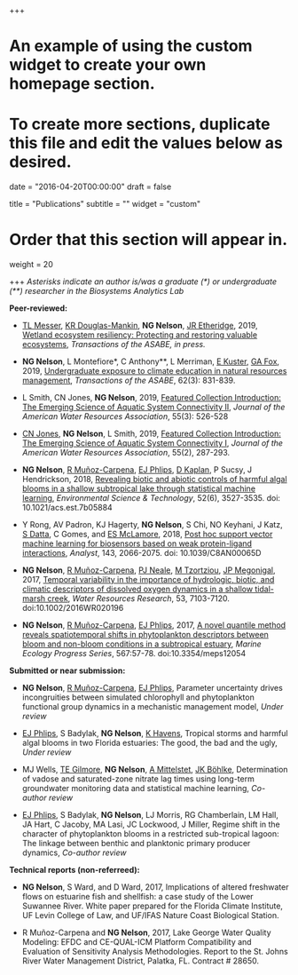 +++
# An example of using the custom widget to create your own homepage section.
# To create more sections, duplicate this file and edit the values below as desired.

date = "2016-04-20T00:00:00"
draft = false

title = "Publications"
subtitle = ""
widget = "custom"

# Order that this section will appear in.
weight = 20

+++
*Asterisks indicate an author is/was a graduate (&#42;) or undergraduate (&#42;&#42;) researcher in the Biosystems Analytics Lab*  

**Peer-reviewed:**  

- [TL Messer](https://engineering.unl.edu/messerresearch/), [KR Douglas-Mankin](https://www.usgs.gov/staff-profiles/kyle-r-douglas-mankin?qt-staff_profile_science_products=0#qt-staff_profile_science_products), **NG Nelson**, [JR Etheridge](https://etheridgelab.weebly.com/), 2019, [Wetland ecosystem resiliency: Protecting and restoring valuable ecosystems](https://elibrary.asabe.org/abstract.asp?aid=50870), *Transactions of the ASABE, in press.*  

- **NG Nelson**, L Montefiore&#42;, C Anthony&#42;&#42;, L Merriman, [E Kuster](http://www.southcentralclimate.org/index.php/pages/person/emma_kuster), [GA Fox](https://www.bae.ncsu.edu/people/gafox2), 2019, [Undergraduate exposure to climate education in natural resources management](https://elibrary.asabe.org/abstract.asp?aid=50209), *Transactions of the ASABE*, 62(3): 831-839.

- L Smith, CN Jones, **NG Nelson**, 2019, [Featured Collection Introduction: The Emerging Science of Aquatic System Connectivity II](https://onlinelibrary.wiley.com/doi/full/10.1111/1752-1688.12760), *Journal of the American Water Resources Association*, 55(3): 526-528

- [CN Jones](https://www.floodhydrology.com/), **NG Nelson**, L Smith, 2019, [Featured Collection Introduction: The Emerging Science of Aquatic System Connectivity I](https://onlinelibrary.wiley.com/doi/full/10.1111/1752-1688.12739), *Journal of the American Water Resources Association*, 55(2), 287-293. 

- **NG Nelson**, [R Muñoz-Carpena](http://abe.ufl.edu/carpena/index.shtml), [EJ Phlips](http://plants.ifas.ufl.edu/associated-personnel/edward-phlips/), [D Kaplan](https://www.watershedecology.org/), P Sucsy, J Hendrickson, 2018, [Revealing biotic and abiotic controls of harmful algal blooms in a shallow subtropical lake through statistical machine learning](https://pubs.acs.org/doi/10.1021/acs.est.7b05884), *Environmental Science & Technology*, 52(6), 3527-3535. doi: 10.1021/acs.est.7b05884

- Y Rong, AV Padron, KJ Hagerty, **NG Nelson**, S Chi, NO Keyhani, J Katz, [S Datta](https://autoid.mit.edu/shoumen-datta), C Gomes, and [ES McLamore](https://emclamor.wixsite.com/mclamorelab), 2018, [Post hoc support vector machine learning for biosensors based on weak protein-ligand interactions](http://pubs.rsc.org/en/Content/ArticleLanding/2018/AN/C8AN00065D#!divAbstract), *Analyst*, 143, 2066-2075. doi: 10.1039/C8AN00065D

- **NG Nelson**, [R Muñoz-Carpena](http://abe.ufl.edu/carpena/index.shtml), [PJ Neale](https://serc.si.edu/users/patrick-neale/nealep6122002), [M Tzortziou](https://www.mariatzortziou.com/), [JP Megonigal](https://serc.si.edu/users/patrick-megonigal/megonigalp6122002), 2017, [Temporal variability in the importance of hydrologic, biotic, and climatic descriptors of dissolved oxygen dynamics in a shallow tidal-marsh creek](http://onlinelibrary.wiley.com/doi/10.1002/2016WR020196/abstract), *Water Resources Research*, 53, 7103-7120. doi:10.1002/2016WR020196    

- **NG Nelson**, [R Muñoz-Carpena](http://abe.ufl.edu/carpena/index.shtml), [EJ Phlips](http://plants.ifas.ufl.edu/associated-personnel/edward-phlips/), 2017, [A novel quantile method reveals spatiotemporal shifts in phytoplankton descriptors between bloom and non-bloom conditions in a subtropical estuary](http://www.int-res.com/abstracts/meps/v567/p57-78/), *Marine Ecology Progress Series*, 567:57-78. doi:10.3354/meps12054  

**Submitted or near submission:**

- **NG Nelson**, [R Muñoz-Carpena](http://abe.ufl.edu/carpena/index.shtml), [EJ Phlips](http://plants.ifas.ufl.edu/associated-personnel/edward-phlips/), Parameter uncertainty drives incongruities between simulated chlorophyll and phytoplankton functional group dynamics in a mechanistic management model, *Under review*    

- [EJ Phlips](http://plants.ifas.ufl.edu/associated-personnel/edward-phlips/), S Badylak, **NG Nelson**, [K Havens](https://www.flseagrant.org/about/staff/havens/), Tropical storms and harmful algal blooms in two Florida estuaries: The good, the bad and the ugly, *Under review*  

- MJ Wells, [TE Gilmore](https://engineering.unl.edu/bse/faculty/troy-gilmore/), **NG Nelson**, [A Mittelstet](https://engineering.unl.edu/bse/faculty/aaron-mittelstet/), [JK Böhlke](https://www.usgs.gov/staff-profiles/john-karl-bohlke?qt-staff_profile_science_products=3#qt-staff_profile_science_products), Determination of vadose and saturated-zone nitrate lag times using long-term groundwater monitoring data and statistical machine learning, *Co-author review*

- [EJ Phlips](http://plants.ifas.ufl.edu/associated-personnel/edward-phlips/), S Badylak, **NG Nelson**, LJ Morris, RG Chamberlain, LM Hall, JA Hart, C Jacoby, MA Lasi, JC Lockwood, J Miller, Regime shift in the character of phytoplankton blooms in a restricted sub-tropical lagoon: The linkage between benthic and planktonic primary producer dynamics, *Co-author review*  

**Technical reports (non-referreed):**  

- **NG Nelson**, S Ward, and D Ward, 2017, Implications of altered freshwater flows on estuarine fish and shellfish: a case study of the Lower Suwannee River. White paper prepared for the Florida Climate Institute, UF Levin College of Law, and UF/IFAS Nature Coast Biological Station.  

- R Muñoz-Carpena and **NG Nelson**, 2017, Lake George Water Quality Modeling: EFDC and CE-QUAL-ICM Platform Compatibility and Evaluation of Sensitivity Analysis Methodologies. Report to the St. Johns River Water Management District, Palatka, FL. Contract # 28650.


